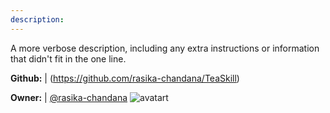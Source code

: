 ```yaml
---
description: 
---
```

A more verbose description, including any extra instructions or
information that didn't fit in the one line.

**Github:** | (https://github.com/rasika-chandana/TeaSkill)

**Owner:** | [@rasika-chandana](https://github.com/rasika-chandana) ![avatart](https://avatars0.githubusercontent.com/u/39061306?v=4)

